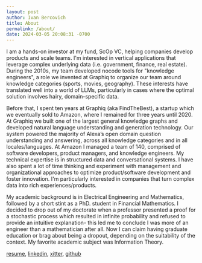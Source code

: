 ```yaml
---
layout: post
author: Ivan Bercovich
title: About
permalink: /about/
date: 2024-03-05 20:08:31 -0700
---
```


I am a hands-on investor at my fund, ScOp VC, helping companies develop products and scale teams. I'm interested in vertical applications that leverage complex underlying data (i.e. government, finance, real estate). During the 2010s, my team developed nocode tools for "knowledge engineers", a role we invented at Graphiq to organize our team around knowledge categories (sports, movies, geography). These interests have translated well into a world of LLMs, particularly in cases where the optimal solution involves hairy, domain-specific data.

Before that, I spent ten years at Graphiq (aka FindTheBest), a startup which we eventually sold to Amazon, where I remained for three years until 2020. At Graphiq we built one of the largest general knowledge graphs and developed natural language understanding and generation technology. Our system powered the majority of Alexa’s open domain question understanding and answering, across all knowledge categories and in all locales/languages. At Amazon I managed a team of 140, comprised of software developers, product managers, and knowledge engineers. My technical expertise is in structured data and conversational systems. I have also spent a lot of time thinking and experiment with management and organizational approaches to optimize product/software development and foster innovation. I'm particularly interested in companies that turn complex data into rich experiences/products.

My academic background is in Electrical Engineering and Mathematics, followed by a short stint as a PhD. student in Financial Mathematics. I decided to drop out of my doctorate when a professor presented a proof for a stochastic process which resulted in infinite probability and refused to provide an intuitive explanation- this led me to conclude I was more of an engineer than a mathematician after all. Now I can claim having graduate education or brag about being a dropout, depending on the suitability of the context. My favorite academic subject was Information Theory.

[resume](/assets/resume.pdf),
[linkedin](https://linkedin.com/in/bercovich),
[xitter](https://x.com/neversupervised),
[github](https://github.com/ibercovich)
